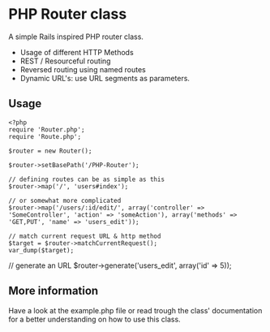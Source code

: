 # PHP Router class

A simple Rails inspired PHP router class.

* Usage of different HTTP Methods
* REST / Resourceful routing
* Reversed routing using named routes
* Dynamic URL's: use URL segments as parameters.

## Usage

    <?php
    require 'Router.php';
    require 'Route.php';

    $router = new Router();

    $router->setBasePath('/PHP-Router');

    // defining routes can be as simple as this
    $router->map('/', 'users#index');

    // or somewhat more complicated
    $router->map('/users/:id/edit/', array('controller' => 'SomeController', 'action' => 'someAction'), array('methods' => 'GET,PUT', 'name' => 'users_edit'));

    // match current request URL & http method
    $target = $router->matchCurrentRequest();
    var_dump($target);

   // generate an URL 
   $router->generate('users_edit', array('id' => 5));


## More information
Have a look at the example.php file or read trough the class' documentation for a better understanding on how to use this class.